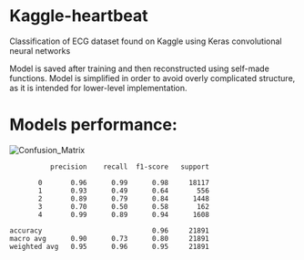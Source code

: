 # Kaggle-heartbeat
Classification of ECG dataset found on Kaggle using Keras convolutional neural networks

Model is saved after training and then reconstructed using self-made functions. Model is simplified in order to avoid overly complicated structure, as it is intended for lower-level implementation.

# Models performance:
![Confusion_Matrix](https://i.imgur.com/KvFeV85.png)

              precision    recall  f1-score   support

           0       0.96      0.99      0.98     18117
           1       0.93      0.49      0.64       556
           2       0.89      0.79      0.84      1448
           3       0.70      0.50      0.58       162
           4       0.99      0.89      0.94      1608

    accuracy                           0.96     21891
    macro avg      0.90      0.73      0.80     21891
    weighted avg   0.95      0.96      0.95     21891
